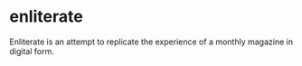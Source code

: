 # enliterate
Enliterate is an attempt to replicate the experience of a monthly magazine in digital form.
